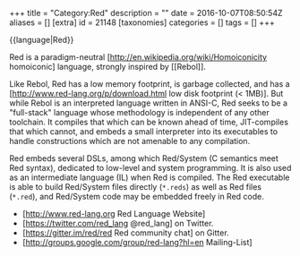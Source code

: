+++
title = "Category:Red"
description = ""
date = 2016-10-07T08:50:54Z
aliases = []
[extra]
id = 21148
[taxonomies]
categories = []
tags = []
+++

{{language|Red}}

Red is a paradigm-neutral [http://en.wikipedia.org/wiki/Homoiconicity homoiconic] language, strongly inspired by [[Rebol]].

Like Rebol, Red has a low memory footprint, is garbage collected, and has a [http://www.red-lang.org/p/download.html low disk footprint (< 1MB)].  But while Rebol is an interpreted language written in ANSI-C, Red seeks to be a "full-stack" language whose methodology is independent of any other toolchain.  It compiles that which can be known ahead of time, JIT-compiles that which cannot, and embeds a small interpreter into its executables to handle constructions which are not amenable to any compilation.

Red embeds several DSLs, among which Red/System (C semantics meet Red syntax), dedicated to low-level and system programming. It is also used as an intermediate language (IL) when Red is compiled. The Red executable is able to build Red/System files directly (`*.reds`) as well as Red files (`*.red`), and Red/System code may be embedded freely in Red code.

* [http://www.red-lang.org Red Language Website]
* [https://twitter.com/red_lang @red_lang] on Twitter.
* [https://gitter.im/red/red Red community chat] on Gitter.
* [http://groups.google.com/group/red-lang?hl=en Mailing-List]
